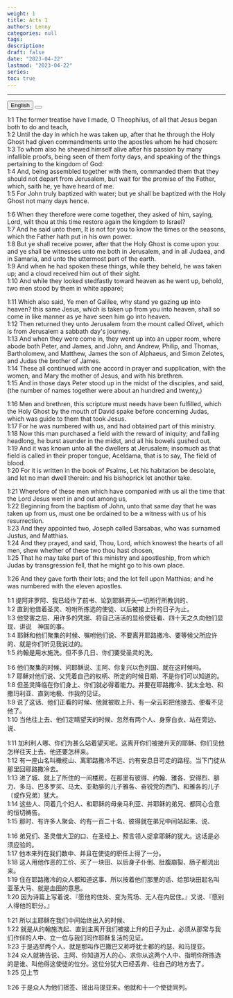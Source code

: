 ```yaml
---
weight: 1
title: Acts 1
authors: Lenny
categories: null
tags: 
description: 
draft: false
date: "2023-04-22"
lastmod: "2023-04-22"
series:
toc: true
---
```



<!--more-->
---

<!-- Tab links -->
<div class="tab">
  <button class="tablinks active" onclick="tablabel(event, 'english')">English</button>
  <button class="tablinks" onclick="tablabel(event, 'chinese')"></button>
  
</div>

<!-- Tab content -->
<div id="english" class="tabcontent" style="display:block">

1:1 The former treatise have I made, O Theophilus, of all that Jesus began both to do and teach,  
1:2 Until the day in which he was taken up, after that he through the Holy Ghost had given commandments unto the apostles whom he had chosen:  
1:3 To whom also he shewed himself alive after his passion by many infallible proofs, being seen of them forty days, and speaking of the things pertaining to the kingdom of God:  
1:4 And, being assembled together with them, commanded them that they should not depart from Jerusalem, but wait for the promise of the Father, which, saith he, ye have heard of me.  
1:5 For John truly baptized with water; but ye shall be baptized with the Holy Ghost not many days hence.  

1:6 When they therefore were come together, they asked of him, saying, Lord, wilt thou at this time restore again the kingdom to Israel?  
1:7 And he said unto them, It is not for you to know the times or the seasons, which the Father hath put in his own power.  
1:8 But ye shall receive power, after that the Holy Ghost is come upon you: and ye shall be witnesses unto me both in Jerusalem, and in all Judaea, and in Samaria, and unto the uttermost part of the earth.  
1:9 And when he had spoken these things, while they beheld, he was taken up; and a cloud received him out of their sight.  
1:10 And while they looked stedfastly toward heaven as he went up, behold, two men stood by them in white apparel;  

1:11 Which also said, Ye men of Galilee, why stand ye gazing up into heaven? this same Jesus, which is taken up from you into heaven, shall so come in like manner as ye have seen him go into heaven.  
1:12 Then returned they unto Jerusalem from the mount called Olivet, which is from Jerusalem a sabbath day's journey.  
1:13 And when they were come in, they went up into an upper room, where abode both Peter, and James, and John, and Andrew, Philip, and Thomas, Bartholomew, and Matthew, James the son of Alphaeus, and Simon Zelotes, and Judas the brother of James.  
1:14 These all continued with one accord in prayer and supplication, with the women, and Mary the mother of Jesus, and with his brethren.  
1:15 And in those days Peter stood up in the midst of the disciples, and said, (the number of names together were about an hundred and twenty,)  

1:16 Men and brethren, this scripture must needs have been fulfilled, which the Holy Ghost by the mouth of David spake before concerning Judas, which was guide to them that took Jesus.  
1:17 For he was numbered with us, and had obtained part of this ministry.  
1:18 Now this man purchased a field with the reward of iniquity; and falling headlong, he burst asunder in the midst, and all his bowels gushed out.  
1:19 And it was known unto all the dwellers at Jerusalem; insomuch as that field is called in their proper tongue, Aceldama, that is to say, The field of blood.  
1:20 For it is written in the book of Psalms, Let his habitation be desolate, and let no man dwell therein: and his bishoprick let another take.  

1:21 Wherefore of these men which have companied with us all the time that the Lord Jesus went in and out among us,  
1:22 Beginning from the baptism of John, unto that same day that he was taken up from us, must one be ordained to be a witness with us of his resurrection.  
1:23 And they appointed two, Joseph called Barsabas, who was surnamed Justus, and Matthias.  
1:24 And they prayed, and said, Thou, Lord, which knowest the hearts of all men, shew whether of these two thou hast chosen,  
1:25 That he may take part of this ministry and apostleship, from which Judas by transgression fell, that he might go to his own place.  

1:26 And they gave forth their lots; and the lot fell upon Matthias; and he was numbered with the eleven apostles.  
</div>

<div id="chinese" class="tabcontent">

1:1 提阿非罗阿、我已经作了前书、论到耶稣开头一切所行所教训的、  
1:2 直到他借着圣灵、吩咐所拣选的使徒、以后被接上升的日子为止。  
1:3 他受害之后、用许多的凭据、将自己活活的显给使徒看、四十天之久向他们显现、讲说　神国的事。  
1:4 耶稣和他们聚集的时候、嘱咐他们说、不要离开耶路撒冷、要等候父所应许的、就是你们听见我说过的。  
1:5 约翰是用水施洗。但不多几日、你们要受圣灵的洗。  

1:6 他们聚集的时候、问耶稣说、主阿、你复兴以色列国、就在这时候吗。  
1:7 耶稣对他们说、父凭着自己的权柄、所定的时候日期、不是你们可以知道的。  
1:8 但圣灵降临在你们身上、你们就必得着能力。并要在耶路撒冷、犹太全地、和撒玛利亚、直到地极、作我的见证。  
1:9 说了这话、他们正看的时候、他就被取上升、有一朵云彩把他接去、便看不见他了。  
1:10 当他往上去、他们定睛望天的时候、忽然有两个人、身穿白衣、站在旁边、说、  

1:11 加利利人哪、你们为甚么站着望天呢。这离开你们被接升天的耶稣、你们见他怎样往天上去、他还要怎样来。  
1:12 有一座山名叫橄榄山、离耶路撒冷不远、约有安息日可走的路程。当下门徒从那里回耶路撒冷去。  
1:13 进了城、就上了所住的一间楼房。在那里有彼得、约翰、雅各、安得烈、腓力、多马、巴多罗买、马太、亚勒腓的儿子雅各、奋锐党的西门、和雅各的儿子〔或作兄弟〕犹大。  
1:14 这些人、同着几个妇人、和耶稣的母亲马利亚、并耶稣的弟兄、都同心合意的恒切祷告。  
1:15 那时、有许多人聚会、约有一百二十名、彼得就在弟兄中间站起来、说、  

1:16 弟兄们、圣灵借大卫的口、在圣经上、预言领人捉拿耶稣的犹大。这话是必须应验的。  
1:17 他本来列在我们数中、并且在使徒的职任上得了一分。  
1:18 这人用他作恶的工价、买了一块田、以后身子仆倒、肚腹崩裂、肠子都流出来。  
1:19 住在耶路撒冷的众人都知道这事、所以按着他们那里的话、给那块田起名叫亚革大马、就是血田的意思。  
1:20 因为诗篇上写着说、『愿他的住处、变为荒场、无人在内居住。』又说、『愿别人得他的职分。』  

1:21 所以主耶稣在我们中间始终出入的时候、  
1:22 就是从约翰施洗起、直到主离开我们被接上升的日子为止、必须从那常与我们作伴的人中、立一位与我们同作耶稣复活的见证。  
1:23 于是选举两个人、就是那叫作巴撒巴又称呼犹士都的约瑟、和马提亚。  
1:24 众人就祷告说、主阿、你知道万人的心、求你从这两个人中、指明你所拣选的是谁、叫他得这使徒的位分。这位分犹大已经丢弃、往自己的地方去了。  
1:25 见上节

1:26 于是众人为他们摇签、摇出马提亚来。他就和十一个使徒同列。  
</div>